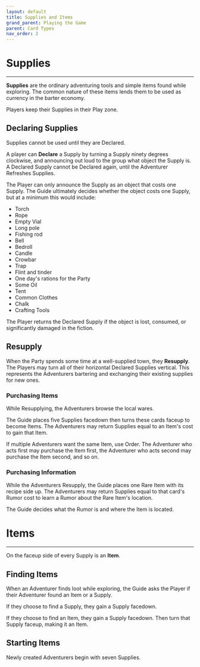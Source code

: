```yaml
---
layout: default
title: Supplies and Items
grand_parent: Playing the Game
parent: Card Types
nav_order: 2
---
```


# Supplies

---

**Supplies** are the ordinary adventuring tools and simple items found while exploring. The common nature of these items lends them to be used as currency in the barter economy. 

Players keep their Supplies in their Play zone.

## Declaring Supplies

Supplies cannot be used until they are Declared.

A player can **Declare** a Supply by turning a Supply ninety degrees clockwise, and announcing out loud to the group what object the Supply is. A Declared Supply cannot be Declared again, until the Adventurer Refreshes Supplies. 

The Player can only announce the Supply as an object that costs one Supply. The Guide ultimately decides whether the object costs one Supply, but at a minimum this would include:
- Torch
- Rope
- Empty Vial
- Long pole
- Fishing rod
- Bell
- Bedroll
- Candle
- Crowbar
- Trap
- Flint and tinder
- One day's rations for the Party
- Some Oil
- Tent
- Common Clothes
- Chalk
- Crafting Tools

The Player returns the Declared Supply if the object is lost, consumed, or significantly damaged in the fiction. 

## Resupply

When the Party spends some time at a well-supplied town, they **Resupply**. The Players may turn all of their horizontal Declared Supplies vertical. This represents the Adventurers bartering and exchanging their existing supplies for new ones. 

### Purchasing Items

While Resupplying, the Adventurers browse the local wares. 

The Guide places five Supplies facedown then turns these cards faceup to become Items. The Adventurers may return Supplies equal to an Item's cost to gain that Item. 

If multiple Adventurers want the same Item, use Order. The Adventurer who acts first may purchase the Item first, the Adventurer who acts second may purchase the Item second, and so on. 

### Purchasing Information

While the Adventurers Resupply, the Guide places one Rare Item with its recipe side up. The Adventurers may return Supplies equal to that card's Rumor cost to learn a Rumor about the Rare Item's location. 

The Guide decides what the Rumor is and where the Item is located.

# Items

---

On the faceup side of every Supply is an **Item**. 

## Finding Items 

When an Adventurer finds loot while exploring, the Guide asks the Player if their Adventurer found an Item or a Supply.

If they choose to find a Supply, they gain a Supply facedown. 

If they choose to find an Item, they gain a Supply facedown. Then turn that Supply faceup, making it an Item.

## Starting Items

Newly created Adventurers begin with seven Supplies. 


